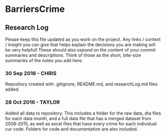 # BarriersCrime
## Research Log

Please keep this file updated as you work on the project. Any links / context / insight you can give that helps explain the decisions you are making will be very helpful! These should also *expand* on the content of your commit summaries and descriptions. Think of those as the short, bite-size summaries of the notes you add here.

### 30 Sep 2016 - CHRIS
Repository created with .gitignore, README.md, and researchLog.md files added.

### 28 Oct 2016 - TAYLOR
Added all data to repository. This includes a folder for the raw data, dta files for each data month, and a full data file that has a merged dataset from 2008-2015, as well as excel files that have every crime for each individual cur code. Folders for code and documentation are also included. 